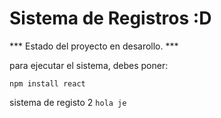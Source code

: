 <h1>Sistema de Registros :D</h1>

*** Estado del proyecto en desarollo. ***

para ejecutar el sistema, debes poner:

```npm install react```

sistema de registo 2
```hola je ```
